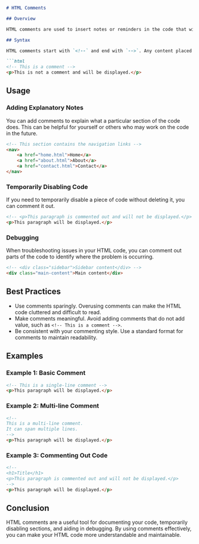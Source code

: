 ```markdown
# HTML Comments

## Overview

HTML comments are used to insert notes or reminders in the code that will not be displayed on the web page. Comments can be used to explain the HTML, which can be helpful when editing the source code at a later date. They are also useful for debugging by temporarily disabling parts of the code.

## Syntax

HTML comments start with `<!--` and end with `-->`. Any content placed between these markers will be treated as a comment and will not be rendered by the browser.

```html
<!-- This is a comment -->
<p>This is not a comment and will be displayed.</p>
```

## Usage

### Adding Explanatory Notes

You can add comments to explain what a particular section of the code does. This can be helpful for yourself or others who may work on the code in the future.

```html
<!-- This section contains the navigation links -->
<nav>
    <a href="home.html">Home</a>
    <a href="about.html">About</a>
    <a href="contact.html">Contact</a>
</nav>
```

### Temporarily Disabling Code

If you need to temporarily disable a piece of code without deleting it, you can comment it out.

```html
<!-- <p>This paragraph is commented out and will not be displayed.</p> -->
<p>This paragraph will be displayed.</p>
```

### Debugging

When troubleshooting issues in your HTML code, you can comment out parts of the code to identify where the problem is occurring.

```html
<!-- <div class="sidebar">Sidebar content</div> -->
<div class="main-content">Main content</div>
```

## Best Practices

- Use comments sparingly. Overusing comments can make the HTML code cluttered and difficult to read.
- Make comments meaningful. Avoid adding comments that do not add value, such as `<!-- This is a comment -->`.
- Be consistent with your commenting style. Use a standard format for comments to maintain readability.

## Examples

### Example 1: Basic Comment

```html
<!-- This is a single-line comment -->
<p>This paragraph will be displayed.</p>
```

### Example 2: Multi-line Comment

```html
<!--
This is a multi-line comment.
It can span multiple lines.
-->
<p>This paragraph will be displayed.</p>
```

### Example 3: Commenting Out Code

```html
<!--
<h1>Title</h1>
<p>This paragraph is commented out and will not be displayed.</p>
-->
<p>This paragraph will be displayed.</p>
```

## Conclusion

HTML comments are a useful tool for documenting your code, temporarily disabling sections, and aiding in debugging. By using comments effectively, you can make your HTML code more understandable and maintainable.

